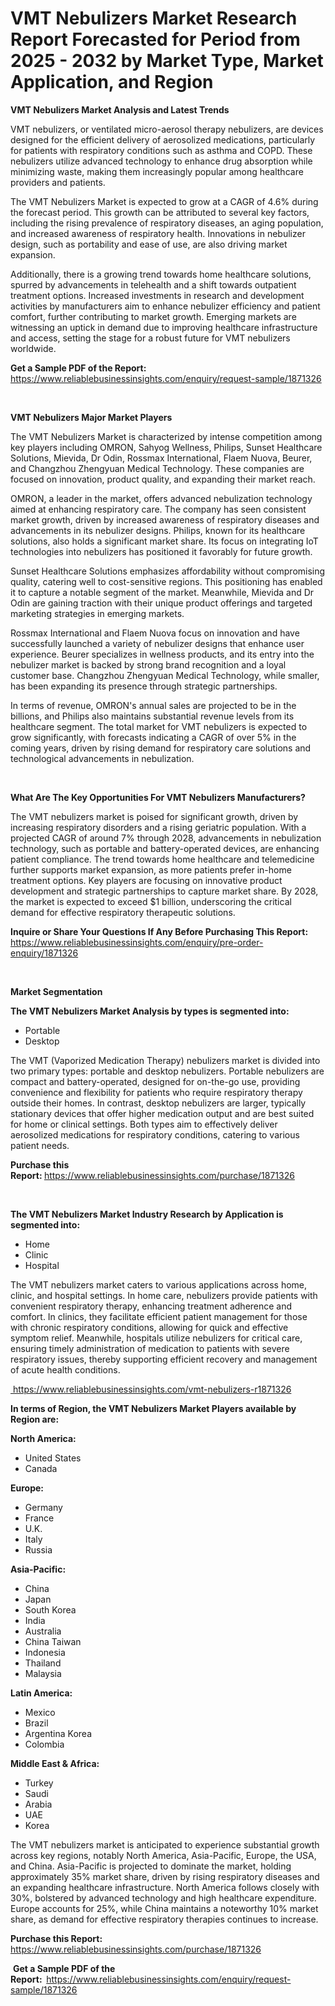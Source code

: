 <p><h1>VMT Nebulizers Market Research Report Forecasted for Period from 2025 -  2032 by Market Type, Market Application, and Region</h1></p><p><strong>VMT Nebulizers Market Analysis and Latest Trends</strong></p>
<p><p>VMT nebulizers, or ventilated micro-aerosol therapy nebulizers, are devices designed for the efficient delivery of aerosolized medications, particularly for patients with respiratory conditions such as asthma and COPD. These nebulizers utilize advanced technology to enhance drug absorption while minimizing waste, making them increasingly popular among healthcare providers and patients.</p><p>The VMT Nebulizers Market is expected to grow at a CAGR of 4.6% during the forecast period. This growth can be attributed to several key factors, including the rising prevalence of respiratory diseases, an aging population, and increased awareness of respiratory health. Innovations in nebulizer design, such as portability and ease of use, are also driving market expansion.</p><p>Additionally, there is a growing trend towards home healthcare solutions, spurred by advancements in telehealth and a shift towards outpatient treatment options. Increased investments in research and development activities by manufacturers aim to enhance nebulizer efficiency and patient comfort, further contributing to market growth. Emerging markets are witnessing an uptick in demand due to improving healthcare infrastructure and access, setting the stage for a robust future for VMT nebulizers worldwide.</p></p>
<p><strong>Get a Sample PDF of the Report:&nbsp;</strong> <a href="https://www.reliablebusinessinsights.com/enquiry/request-sample/1871326?utm_campaign=3091&utm_medium=2&utm_source=Github&utm_content=ia&utm_term=14042025&utm_id=vmt-nebulizers">https://www.reliablebusinessinsights.com/enquiry/request-sample/1871326</a></p>
<p>&nbsp;</p>
<p><strong>VMT Nebulizers Major Market Players</strong></p>
<p><p>The VMT Nebulizers Market is characterized by intense competition among key players including OMRON, Sahyog Wellness, Philips, Sunset Healthcare Solutions, Mievida, Dr Odin, Rossmax International, Flaem Nuova, Beurer, and Changzhou Zhengyuan Medical Technology. These companies are focused on innovation, product quality, and expanding their market reach.</p><p>OMRON, a leader in the market, offers advanced nebulization technology aimed at enhancing respiratory care. The company has seen consistent market growth, driven by increased awareness of respiratory diseases and advancements in its nebulizer designs. Philips, known for its healthcare solutions, also holds a significant market share. Its focus on integrating IoT technologies into nebulizers has positioned it favorably for future growth.</p><p>Sunset Healthcare Solutions emphasizes affordability without compromising quality, catering well to cost-sensitive regions. This positioning has enabled it to capture a notable segment of the market. Meanwhile, Mievida and Dr Odin are gaining traction with their unique product offerings and targeted marketing strategies in emerging markets.</p><p>Rossmax International and Flaem Nuova focus on innovation and have successfully launched a variety of nebulizer designs that enhance user experience. Beurer specializes in wellness products, and its entry into the nebulizer market is backed by strong brand recognition and a loyal customer base. Changzhou Zhengyuan Medical Technology, while smaller, has been expanding its presence through strategic partnerships.</p><p>In terms of revenue, OMRON's annual sales are projected to be in the billions, and Philips also maintains substantial revenue levels from its healthcare segment. The total market for VMT nebulizers is expected to grow significantly, with forecasts indicating a CAGR of over 5% in the coming years, driven by rising demand for respiratory care solutions and technological advancements in nebulization.</p></p>
<p>&nbsp;</p>
<p><strong>What Are The Key Opportunities For VMT Nebulizers Manufacturers?</strong></p>
<p><p>The VMT nebulizers market is poised for significant growth, driven by increasing respiratory disorders and a rising geriatric population. With a projected CAGR of around 7% through 2028, advancements in nebulization technology, such as portable and battery-operated devices, are enhancing patient compliance. The trend towards home healthcare and telemedicine further supports market expansion, as more patients prefer in-home treatment options. Key players are focusing on innovative product development and strategic partnerships to capture market share. By 2028, the market is expected to exceed $1 billion, underscoring the critical demand for effective respiratory therapeutic solutions.</p></p>
<p><strong>Inquire or Share Your Questions If Any Before Purchasing This Report:</strong> <a href="https://www.reliablebusinessinsights.com/enquiry/pre-order-enquiry/1871326?utm_campaign=3091&utm_medium=2&utm_source=Github&utm_content=ia&utm_term=14042025&utm_id=vmt-nebulizers">https://www.reliablebusinessinsights.com/enquiry/pre-order-enquiry/1871326</a></p>
<p>&nbsp;</p>
<p><strong>Market Segmentation</strong></p>
<p><strong>The VMT Nebulizers Market Analysis by types is segmented into:</strong></p>
<p><ul><li>Portable</li><li>Desktop</li></ul></p>
<p><p>The VMT (Vaporized Medication Therapy) nebulizers market is divided into two primary types: portable and desktop nebulizers. Portable nebulizers are compact and battery-operated, designed for on-the-go use, providing convenience and flexibility for patients who require respiratory therapy outside their homes. In contrast, desktop nebulizers are larger, typically stationary devices that offer higher medication output and are best suited for home or clinical settings. Both types aim to effectively deliver aerosolized medications for respiratory conditions, catering to various patient needs.</p></p>
<p><strong>Purchase this Report:&nbsp;</strong><a href="https://www.reliablebusinessinsights.com/purchase/1871326?utm_campaign=3091&utm_medium=2&utm_source=Github&utm_content=ia&utm_term=14042025&utm_id=vmt-nebulizers">https://www.reliablebusinessinsights.com/purchase/1871326</a></p>
<p>&nbsp;</p>
<p><strong>The VMT Nebulizers Market Industry Research by Application is segmented into:</strong></p>
<p><ul><li>Home</li><li>Clinic</li><li>Hospital</li></ul></p>
<p><p>The VMT nebulizers market caters to various applications across home, clinic, and hospital settings. In home care, nebulizers provide patients with convenient respiratory therapy, enhancing treatment adherence and comfort. In clinics, they facilitate efficient patient management for those with chronic respiratory conditions, allowing for quick and effective symptom relief. Meanwhile, hospitals utilize nebulizers for critical care, ensuring timely administration of medication to patients with severe respiratory issues, thereby supporting efficient recovery and management of acute health conditions.</p></p>
<p><a href="https://www.reliablebusinessinsights.com/vmt-nebulizers-r1871326?utm_campaign=3091&utm_medium=2&utm_source=Github&utm_content=ia&utm_term=14042025&utm_id=vmt-nebulizers">&nbsp;https://www.reliablebusinessinsights.com/vmt-nebulizers-r1871326</a></p>
<p><strong>In terms of Region, the VMT Nebulizers Market Players available by Region are:</strong></p>
<p>
    <p> <strong> North America: </strong>
        <ul>
            <li>United States</li>
            <li>Canada</li>
        </ul>
        </p> 
    <p> <strong> Europe: </strong>
        <ul>
            <li>Germany</li>
            <li>France</li>
            <li>U.K.</li>
            <li>Italy</li>
            <li>Russia</li>
        </ul>
        </p> 
    <p> <strong> Asia-Pacific: </strong>
        <ul>
            <li>China</li>
            <li>Japan</li>
            <li>South Korea</li>
            <li>India</li>
            <li>Australia</li>
            <li>China Taiwan</li>
            <li>Indonesia</li>
            <li>Thailand</li>
            <li>Malaysia</li>
        </ul>
        </p> 
    <p> <strong> Latin America: </strong>
        <ul>
            <li>Mexico</li>
            <li>Brazil</li>
            <li>Argentina Korea</li>
            <li>Colombia</li>
        </ul>
        </p> 
    <p> <strong> Middle East & Africa: </strong>
        <ul>
            <li>Turkey</li>
            <li>Saudi</li>
            <li>Arabia</li>
            <li>UAE</li>
            <li>Korea</li>
        </ul>
    </p>
    </p>
<p><p>The VMT nebulizers market is anticipated to experience substantial growth across key regions, notably North America, Asia-Pacific, Europe, the USA, and China. Asia-Pacific is projected to dominate the market, holding approximately 35% market share, driven by rising respiratory diseases and an expanding healthcare infrastructure. North America follows closely with 30%, bolstered by advanced technology and high healthcare expenditure. Europe accounts for 25%, while China maintains a noteworthy 10% market share, as demand for effective respiratory therapies continues to increase.</p></p>
<p><strong>Purchase this Report: </strong><a href="https://www.reliablebusinessinsights.com/purchase/1871326?utm_campaign=3091&utm_medium=2&utm_source=Github&utm_content=ia&utm_term=14042025&utm_id=vmt-nebulizers">https://www.reliablebusinessinsights.com/purchase/1871326</a></p>
<p>&nbsp;<strong>Get a Sample PDF of the Report:&nbsp;&nbsp;</strong><a href="https://www.reliablebusinessinsights.com/enquiry/request-sample/1871326?utm_campaign=3091&utm_medium=2&utm_source=Github&utm_content=ia&utm_term=14042025&utm_id=vmt-nebulizers">https://www.reliablebusinessinsights.com/enquiry/request-sample/1871326</a></p>
<p><strong></strong></p>
<p><p></p><p></p><p></p></p>